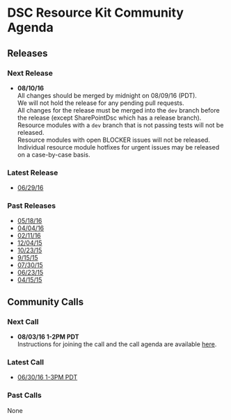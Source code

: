# DSC Resource Kit Community Agenda

## Releases
### Next Release
- **08/10/16**  
All changes should be merged by midnight on 08/09/16 (PDT).  
We will not hold the release for any pending pull requests.  
All changes for the release must be merged into the ```dev``` branch before the release (except SharePointDsc which has a release branch).  
Resource modules with a ```dev``` branch that is not passing tests will not be released.  
Resource modules with open BLOCKER issues will not be released.  
Individual resource module hotfixes for urgent issues may be released on a case-by-case basis.  

### Latest Release
- [06/29/16](https://blogs.msdn.microsoft.com/powershell/2016/06/29/dsc-resource-kit-june-release/)

### Past Releases
- [05/18/16](https://blogs.msdn.microsoft.com/powershell/2016/05/18/dsc-resource-kit-anniversary-release/)
- [04/04/16](https://blogs.msdn.microsoft.com/powershell/2016/04/04/dsc-resource-kit-update/)
- [02/11/16](https://blogs.msdn.microsoft.com/powershell/2016/02/11/dsc-resource-kit-gets-even-bigger/)
- [12/04/15](https://blogs.msdn.microsoft.com/powershell/2015/12/04/recent-updates-to-dsc-resource-kit/)
- [10/23/15](https://blogs.msdn.microsoft.com/powershell/2015/10/23/dsc-resource-kit-updates-are-here/)
- [9/15/15](https://blogs.msdn.microsoft.com/powershell/2015/09/15/updated-dsc-resource-kit-available-in-the-powershell-gallery/)
- [07/30/15](https://blogs.msdn.microsoft.com/powershell/2015/07/30/whats-new-in-dsc-resource-kit/)
- [06/23/15](https://blogs.msdn.microsoft.com/powershell/2015/06/23/dsc-resource-kit-flourishes-as-open-source/)
- [04/15/15](https://blogs.msdn.microsoft.com/powershell/2015/04/27/dsc-resource-kit-moved-to-github/)

## Community Calls
### Next Call
- **08/03/16 1-2PM PDT**  
Instructions for joining the call and the call agenda are available [here](https://github.com/PowerShell/DscResources/blob/master/CommunityCalls/08-03-16/Agenda.md).

### Latest Call
- [06/30/16 1-3PM PDT](https://github.com/PowerShell/DscResources/tree/master/CommunityCalls/06-30-16)

### Past Calls
None


